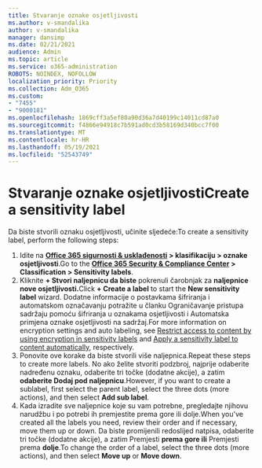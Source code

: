 ```yaml
---
title: Stvaranje oznake osjetljivosti
ms.author: v-smandalika
author: v-smandalika
manager: dansimp
ms.date: 02/21/2021
audience: Admin
ms.topic: article
ms.service: o365-administration
ROBOTS: NOINDEX, NOFOLLOW
localization_priority: Priority
ms.collection: Adm_O365
ms.custom:
- "7455"
- "9000181"
ms.openlocfilehash: 1869cff3a5ef80a90d36a7d40199c14011cd87a0
ms.sourcegitcommit: f4866e94918c7b591ad0cd3b58169d340bcc7f00
ms.translationtype: MT
ms.contentlocale: hr-HR
ms.lasthandoff: 05/19/2021
ms.locfileid: "52543749"
---
```

# <a name="create-a-sensitivity-label"></a><span data-ttu-id="28f45-102">Stvaranje oznake osjetljivosti</span><span class="sxs-lookup"><span data-stu-id="28f45-102">Create a sensitivity label</span></span>

<span data-ttu-id="28f45-103">Da biste stvorili oznaku osjetljivosti, učinite sljedeće:</span><span class="sxs-lookup"><span data-stu-id="28f45-103">To create a sensitivity label, perform the following steps:</span></span>

1. <span data-ttu-id="28f45-104">Idite na **[Office 365 sigurnosti & usklađenosti](https://sip.protection.office.com/) > klasifikaciju > oznake osjetljivosti**.</span><span class="sxs-lookup"><span data-stu-id="28f45-104">Go to the **[Office 365 Security & Compliance Center](https://sip.protection.office.com/) > Classification > Sensitivity labels**.</span></span>
2. <span data-ttu-id="28f45-105">Kliknite **+ Stvori naljepnicu da biste** pokrenuli čarobnjak za **naljepnice nove osjetljivosti.**</span><span class="sxs-lookup"><span data-stu-id="28f45-105">Click **+ Create a label** to start the **New sensitivity label** wizard.</span></span> <span data-ttu-id="28f45-106">Dodatne informacije o postavkama šifriranja i [](/microsoft-365/compliance/encryption-sensitivity-labels) automatskom označavanju potražite u članku [](/microsoft-365/compliance/apply-sensitivity-label-automatically)Ograničavanje pristupa sadržaju pomoću šifriranja u oznakama osjetljivosti i Automatska primjena oznake osjetljivosti na sadržaj.</span><span class="sxs-lookup"><span data-stu-id="28f45-106">For more information on encryption settings and auto labeling, see [Restrict access to content by using encryption in sensitivity labels](/microsoft-365/compliance/encryption-sensitivity-labels) and [Apply a sensitivity label to content automatically](/microsoft-365/compliance/apply-sensitivity-label-automatically), respectively.</span></span>
3. <span data-ttu-id="28f45-107">Ponovite ove korake da biste stvorili više naljepnica.</span><span class="sxs-lookup"><span data-stu-id="28f45-107">Repeat these steps to create more labels.</span></span> <span data-ttu-id="28f45-108">No ako želite stvoriti podzbroj, najprije odaberite nadređenu oznaku, odaberite tri točke (dodatne akcije), a zatim **odaberite Dodaj pod naljepnicu**.</span><span class="sxs-lookup"><span data-stu-id="28f45-108">However, if you want to create a sublabel, first select the parent label, select the three dots (more actions), and then select **Add sub label**.</span></span>
4. <span data-ttu-id="28f45-109">Kada izradite sve naljepnice koje su vam potrebne, pregledajte njihovu narudžbu i po potrebi ih premjestite prema gore ili dolje.</span><span class="sxs-lookup"><span data-stu-id="28f45-109">When you've created all the labels you need, review their order and if necessary, move them up or down.</span></span> <span data-ttu-id="28f45-110">Da biste promijenili redoslijed natpisa, odaberite tri točke (dodatne akcije), a zatim Premjesti **prema gore ili** Premjesti prema **dolje**.</span><span class="sxs-lookup"><span data-stu-id="28f45-110">To change the order of a label, select the three dots (more actions), and then select **Move up** or **Move down**.</span></span> 
